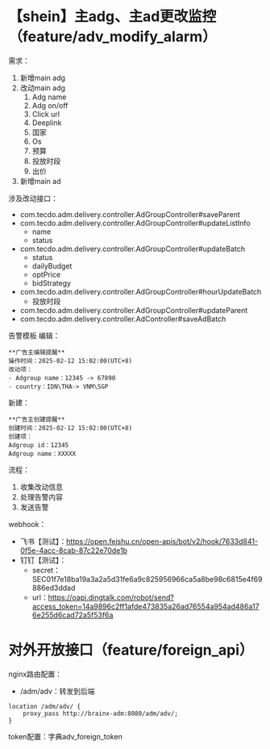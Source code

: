 # 【shein】主adg、主ad更改监控（feature/adv_modify_alarm）
需求：
1. 新增main adg
2. 改动main adg
	1. Adg name
	2. Adg on/off
	3. Click url
	4. Deeplink
	5. 国家
	6. Os
	7. 预算
	8. 投放时段
	9. 出价
3. 新增main ad

涉及改动接口：
- com.tecdo.adm.delivery.controller.AdGroupController#saveParent
- com.tecdo.adm.delivery.controller.AdGroupController#updateListInfo
	- name
	- status
- com.tecdo.adm.delivery.controller.AdGroupController#updateBatch
	- status
	- dailyBudget
	- optPrice
	- bidStrategy
- com.tecdo.adm.delivery.controller.AdGroupController#hourUpdateBatch
	- 投放时段
- com.tecdo.adm.delivery.controller.AdGroupController#updateParent
- com.tecdo.adm.delivery.controller.AdController#saveAdBatch

 告警模板
编辑：
```
**广告主编辑提醒**
操作时间：2025-02-12 15:02:00(UTC+8)
改动项：
- Adgroup name：12345 -> 67890
- country：IDN\THA-> VNM\SGP
```
新建：
```
**广告主创建提醒**
创建时间：2025-02-12 15:02:00(UTC+8)
创建项：
Adgroup id：12345
Adgroup name：XXXXX
```

流程：
1. 收集改动信息
2. 处理告警内容
3. 发送告警

webhook：
- 飞书【测试】：https://open.feishu.cn/open-apis/bot/v2/hook/7633d841-0f5e-4acc-8cab-87c22e70de1b
- 钉钉【测试】：
	- secret：SEC01f7e18ba19a3a2a5d31fe6a9c825956966ca5a8be98c6815e4f69886ed3ddad
	- url：https://oapi.dingtalk.com/robot/send?access_token=14a9896c2ff1afde473835a26ad76554a954ad486a176e255d6cad72a5f53f6a

# 对外开放接口（feature/foreign_api）
nginx路由配置：
- /adm/adv：转发到后端
```
location /adm/adv/ {
	proxy_pass http://brainx-adm:8080/adm/adv/;
}
```
token配置：字典adv_foreign_token